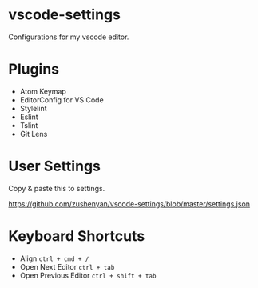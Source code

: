 # vscode-settings
Configurations for my vscode editor.

# Plugins
- Atom Keymap
- EditorConfig for VS Code
- Stylelint
- Eslint
- Tslint
- Git Lens

# User Settings
Copy & paste this to settings.

https://github.com/zushenyan/vscode-settings/blob/master/settings.json

# Keyboard Shortcuts
- Align `ctrl + cmd + /`
- Open Next Editor `ctrl + tab`
- Open Previous Editor `ctrl + shift + tab`
